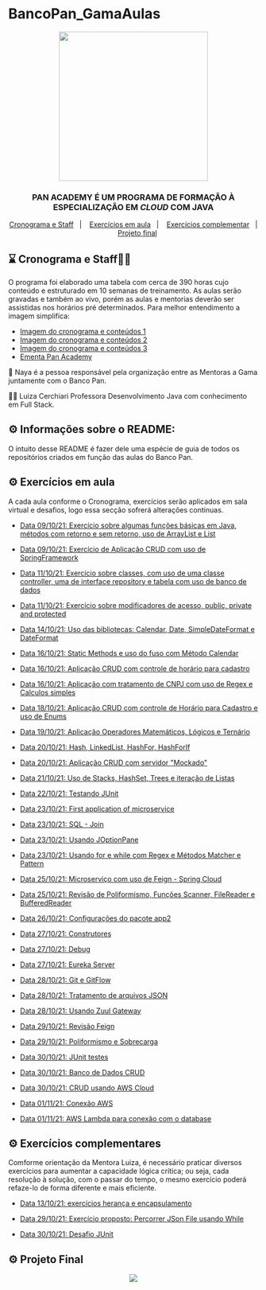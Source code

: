 # BancoPan_GamaAulas
<p align="center">
  <a href="https://bancopan.corporate.gama.academy/" target="_blank">
    <img align="center" width="300" src="https://github.com/WCL79/imagnes_diversas/blob/master/logoPan.JPG" style="max-width:100%;">
     </a>
</p>

<h3 align="center">
PAN ACADEMY É UM PROGRAMA DE FORMAÇÃO À ESPECIALIZAÇÃO EM <i>CLOUD</i> COM JAVA
</h3>


<p align="center">
  <a href="#-cronograma">Cronograma e  Staff</a>&nbsp;&nbsp;&nbsp;|&nbsp;&nbsp;&nbsp;
  <a href="#-exercicos">Exercícios em aula</a>&nbsp;&nbsp;&nbsp;|&nbsp;&nbsp;&nbsp;
  <a href="#-exercicos-complementar">Exercícios complementar</a>&nbsp;&nbsp;&nbsp;|&nbsp;&nbsp;&nbsp;
  <a href="#-projetos">Projeto final</a>
</p>

## :hourglass: Cronograma e  Staff:woman_teacher:


O programa foi elaborado uma tabela com cerca de 390 horas cujo conteúdo e estruturado em 10 semanas de treinamento. As aulas serão gravadas e também ao vivo, porém as aulas e
mentorias deverão ser assistidas nos horários pré determinados. Para melhor entendimento a imagem simplifica:

- [Imagem do cronograma e conteúdos 1](https://github.com/Paulo-Ultra/Banco_Pan_Training/blob/main/Cronograma/Cronograma%20Parte%201.jpg)
- [Imagem do cronograma e conteúdos 2](https://github.com/Paulo-Ultra/Banco_Pan_Training/blob/main/Cronograma/Cronograma%20Parte%202.jpg)
- [Imagem do cronograma e conteúdos 3](https://github.com/Paulo-Ultra/Banco_Pan_Training/blob/main/Cronograma/Cronograma%20Parte%203.jpg)
- [Ementa Pan Academy](https://github.com/Paulo-Ultra/Banco_Pan_Training/blob/main/Ementa/%5BEmenta%5D%20Pan%20Academy%20-%20Java%20e%20AWS%20(Recupera%C3%A7%C3%A3o%20Autom%C3%A1tica).pdf)

👩 Naya é a pessoa responsável pela organização entre as Mentoras a Gama juntamente com o Banco Pan.

👩‍🏫 Luiza Cerchiari Professora Desenvolvimento Java com conhecimento em Full Stack.

## ⚙️ Informações sobre o README:

O intuito desse README é fazer dele uma espécie de guia de todos os repositórios criados em função das aulas do Banco Pan.

## ⚙️ Exercícios em aula

A cada aula conforme o Cronograma, exercícios serão aplicados em sala virtual e desafios, logo essa secção sofrerá alterações continuas.

- [Data 09/10/21: Exercício sobre algumas funções básicas em Java, métodos com retorno e sem retorno, uso de ArrayList e List](https://github.com/Paulo-Ultra/Banco_Pan_Training/tree/main/Methods)

- [Data 09/10/21: Exercício de Aplicação CRUD com uso de SpringFramework](https://github.com/Paulo-Ultra/Banco_Pan_Training/tree/main/AppCrud)

- [Data 11/10/21: Exercício sobre classes, com uso de uma classe controller, uma de interface repository e tabela com uso de banco de dados](https://github.com/Paulo-Ultra/Banco_Pan_Training/tree/main/AppClasses)

- [Data 11/10/21: Exercício sobre modificadores de acesso, public, private and protected](https://github.com/Paulo-Ultra/Banco_Pan_Training/tree/main/ModificadoAcessoPrivate)

- [Data 14/10/21: Uso das bibliotecas: Calendar, Date, SimpleDateFormat e DateFormat ](https://github.com/Paulo-Ultra/Banco_Pan_Training/tree/main/Datas)

- [Data 16/10/21: Static Methods e uso do fuso com Método Calendar](https://github.com/Paulo-Ultra/Banco_Pan_Training/tree/main/MethodsStatics)

- [Data 16/10/21: Aplicação CRUD com controle de horário para cadastro](https://github.com/Paulo-Ultra/Banco_Pan_Training/tree/main/App-spring-datas)

- [Data 16/10/21: Aplicação com tratamento de CNPJ com uso de Regex e Calculos simples](https://github.com/Paulo-Ultra/Banco_Pan_Training/tree/main/Tratamento-CNPJ-REGEXeCalculos-main)

- [Data 18/10/21: Aplicação CRUD com controle de Horário para Cadastro e uso de Enums](https://github.com/Paulo-Ultra/Banco_Pan_Training/tree/main/crud)

- [Data 19/10/21: Aplicação Operadores Matemáticos, Lógicos e Ternário](https://github.com/Paulo-Ultra/Banco_Pan_Training/blob/main/Operadores/src/Operadores.java)

- [Data 20/10/21: Hash, LinkedList, HashFor, HashForIf](https://github.com/Paulo-Ultra/Banco_Pan_Training/tree/main/Array1)

- [Data 20/10/21: Aplicação CRUD com servidor "Mockado"](https://github.com/Paulo-Ultra/Banco_Pan_Training/tree/main/crud-service)

- [Data 21/10/21: Uso de Stacks, HashSet, Trees e iteração de Listas](https://github.com/Paulo-Ultra/Banco_Pan_Training/tree/main/Pilhas)

- [Data 22/10/21: Testando JUnit](https://github.com/Paulo-Ultra/Banco_Pan_Training/tree/main/JUnitProject)

- [Data 23/10/21: First application of microservice](https://github.com/Paulo-Ultra/Banco_Pan_Training/tree/main/Primeira%20aplica%C3%A7%C3%A3o%20Microservi%C3%A7os)

- [Data 23/10/21: SQL - Join](https://github.com/Paulo-Ultra/Banco_Pan_Training/tree/main/join)

- [Data 23/10/21: Usando JOptionPane](https://github.com/Paulo-Ultra/Banco_Pan_Training/tree/main/InPutOutPut)

- [Data 23/10/21: Usando for e while com Regex e Métodos Matcher e Pattern](https://github.com/Paulo-Ultra/Banco_Pan_Training/tree/main/For)

- [Data 25/10/21: Microserviço com uso de Feign - Spring Cloud](https://github.com/Paulo-Ultra/Banco_Pan_Training/tree/main/Spring%20Cloud%20-%20Feign)

- [Data 25/10/21: Revisão de Poliformismo, Funções Scanner, FileReader e BufferedReader](https://github.com/Paulo-Ultra/Banco_Pan_Training/tree/main/InputsOutPuts)

- [Data 26/10/21: Configurações do pacote app2](https://github.com/Paulo-Ultra/Banco_Pan_Training/tree/main/Spring%20Cloud%20-%20Feign)

- [Data 27/10/21: Construtores](https://github.com/Paulo-Ultra/Banco_Pan_Training/tree/main/z-construtores)

- [Data 27/10/21: Debug](https://github.com/Paulo-Ultra/Banco_Pan_Training/tree/main/z-debug)

- [Data 27/10/21: Eureka Server](https://github.com/Paulo-Ultra/Banco_Pan_Training/tree/main/BancoPan-MicroServices)

- [Data 28/10/21: Git e GitFlow](https://github.com/Paulo-Ultra/Banco_Pan_Training/tree/main/Git%20e%20GitFlow)

- [Data 28/10/21: Tratamento de arquivos JSON](https://github.com/Paulo-Ultra/Banco_Pan_Training/tree/main/json)

- [Data 28/10/21: Usando Zuul Gateway](https://github.com/Paulo-Ultra/Banco_Pan_Training/tree/main/BancoPan-MicroServices)

- [Data 29/10/21: Revisão Feign](https://github.com/Paulo-Ultra/Banco_Pan_Training/tree/main/Para-para-revisao-feig-main)

- [Data 29/10/21: Poliformismo e Sobrecarga](https://github.com/Paulo-Ultra/Banco_Pan_Training/tree/main/over)

- [Data 30/10/21: JUnit testes](https://github.com/Paulo-Ultra/Banco_Pan_Training/tree/main/jUnit)

- [Data 30/10/21: Banco de Dados CRUD](https://github.com/Paulo-Ultra/Banco_Pan_Training/tree/main/bancodedados)

- [Data 30/10/21: CRUD usando AWS Cloud](https://github.com/Paulo-Ultra/Banco_Pan_Training/tree/main/CrudAWS)

- [Data 01/11/21: Conexão AWS](https://github.com/Paulo-Ultra/Banco_Pan_Training/tree/main/Conexao)

- [Data 01/11/21: AWS Lambda para conexão com o database](https://github.com/Paulo-Ultra/Banco_Pan_Training/tree/main/2AppLambda2)



























## ⚙️ Exercícios complementares

Comforme orientação da Mentora Luiza, é necessário praticar diversos exercícios para aumentar a capacidade lógica crítica; ou seja, cada resolução à solução, com o passar do tempo, o mesmo exercício poderá refaze-lo de forma diferente e mais eficiente.

- [Data 13/10/21: exercícios herança e encapsulamento](https://github.com/Paulo-Ultra/Banco_Pan_Training/tree/main/Banco%20Pan)

- [Data 29/10/21: Exercício proposto: Percorrer JSon File usando While](https://github.com/Paulo-Ultra/Banco_Pan_Training/commit/d8e28c66d1de658e32a6a4ef001cd432f55adceb)
 
- [Data 30/10/21: Desafio JUnit](https://github.com/Paulo-Ultra/Banco_Pan_Training/tree/main/Desafio)

## ⚙️ Projeto Final



<p align="center"> 
   <img alingn="center" src="https://profile-counter.glitch.me/Paulo-Ultra/count.svg" />
 </p>

</p>
